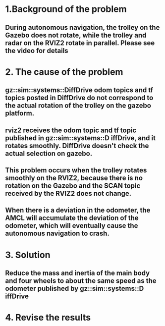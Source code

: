 #  1.Background of the problem 
##  During autonomous navigation, the trolley on the Gazebo does not rotate, while the trolley and radar on the RVIZ2 rotate in parallel. Please see the video for details
#  2. The cause of the problem
## gz::sim::systems::DiffDrive odom topics and tf topics posted in DiffDrive do not correspond to the actual rotation of the trolley on the gazebo platform.
## rviz2 receives the odom topic and tf topic published in gz::sim::systems::D iffDrive, and it rotates smoothly. DiffDrive doesn't check the actual selection on gazebo.
## This problem occurs when the trolley rotates smoothly on the RVIZ2, because there is no rotation on the Gazebo and the SCAN topic received by the RVIZ2 does not change.
## When there is a deviation in the odometer, the AMCL will accumulate the deviation of the odometer, which will eventually cause the autonomous navigation to crash.
#  3. Solution 
## Reduce the mass and inertia of the main body and four wheels to about the same speed as the odometer published by gz::sim::systems::D iffDrive
#  4. Revise the results
